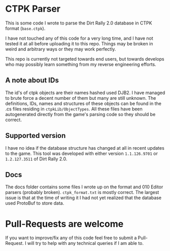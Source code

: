 # CTPK Parser

This is some code I wrote to parse the Dirt Rally 2.0 database in CTPK format (`base.ctpk`).

I have not touched any of this code for a very long time, and I have not tested it at all before uploading it to this repo. Things may be broken in weird and arbitrary ways or they may work perfectly.

This repo is currently not targeted towards end users, but towards develops who may possibly
learn something from my reverse engineering efforts.

## A note about IDs
The id's of ctpk objects are their names hashed used DJB2. I have managed to brute force a decent number of them but many are still unknown. The definitions, IDs, names and structures of these objects can be found in the .cs files residing in `ctpkLib/ObjectTypes`.
All these files have been autogenerated directly from the game's parsing code so they should be correct.

## Supported version
I have no idea if the database structure has changed at all in recent updates to the game.
This tool was developed with either version `1.1.126.9701` or `1.2.127.3511` of Dirt Rally 2.0.

## Docs
The docs folder contains some files I wrote up on the format and 010 Editor parsers (probably broken).
`ctpk_format.txt` is mostly correct. The largest issue is that at the time of writing it I had not
yet realized that the database used ProtoBuf to store data.

# Pull-Requests are welcome
If you want to improve/fix any of this code feel free to submit a Pull-Request.
I will try to help with any technical queries if I am able to.